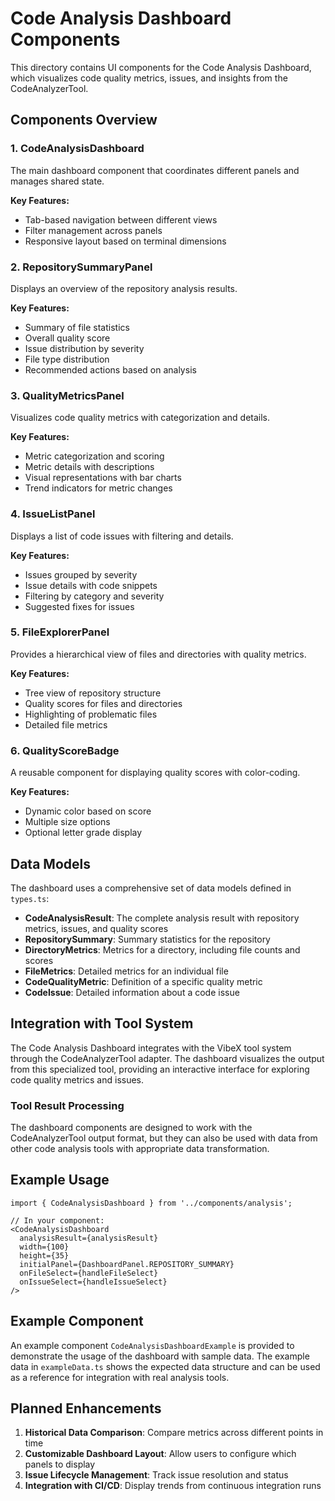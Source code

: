 # Code Analysis Dashboard Components

This directory contains UI components for the Code Analysis Dashboard, which visualizes code quality metrics, issues, and insights from the CodeAnalyzerTool.

## Components Overview

### 1. CodeAnalysisDashboard

The main dashboard component that coordinates different panels and manages shared state.

**Key Features:**
- Tab-based navigation between different views
- Filter management across panels
- Responsive layout based on terminal dimensions

### 2. RepositorySummaryPanel

Displays an overview of the repository analysis results.

**Key Features:**
- Summary of file statistics
- Overall quality score
- Issue distribution by severity
- File type distribution
- Recommended actions based on analysis

### 3. QualityMetricsPanel

Visualizes code quality metrics with categorization and details.

**Key Features:**
- Metric categorization and scoring
- Metric details with descriptions
- Visual representations with bar charts
- Trend indicators for metric changes

### 4. IssueListPanel

Displays a list of code issues with filtering and details.

**Key Features:**
- Issues grouped by severity
- Issue details with code snippets
- Filtering by category and severity
- Suggested fixes for issues

### 5. FileExplorerPanel

Provides a hierarchical view of files and directories with quality metrics.

**Key Features:**
- Tree view of repository structure
- Quality scores for files and directories
- Highlighting of problematic files
- Detailed file metrics

### 6. QualityScoreBadge

A reusable component for displaying quality scores with color-coding.

**Key Features:**
- Dynamic color based on score
- Multiple size options
- Optional letter grade display

## Data Models

The dashboard uses a comprehensive set of data models defined in `types.ts`:

- **CodeAnalysisResult**: The complete analysis result with repository metrics, issues, and quality scores
- **RepositorySummary**: Summary statistics for the repository
- **DirectoryMetrics**: Metrics for a directory, including file counts and scores
- **FileMetrics**: Detailed metrics for an individual file
- **CodeQualityMetric**: Definition of a specific quality metric
- **CodeIssue**: Detailed information about a code issue

## Integration with Tool System

The Code Analysis Dashboard integrates with the VibeX tool system through the CodeAnalyzerTool adapter. The dashboard visualizes the output from this specialized tool, providing an interactive interface for exploring code quality metrics and issues.

### Tool Result Processing

The dashboard components are designed to work with the CodeAnalyzerTool output format, but they can also be used with data from other code analysis tools with appropriate data transformation.

## Example Usage

```tsx
import { CodeAnalysisDashboard } from '../components/analysis';

// In your component:
<CodeAnalysisDashboard
  analysisResult={analysisResult}
  width={100}
  height={35}
  initialPanel={DashboardPanel.REPOSITORY_SUMMARY}
  onFileSelect={handleFileSelect}
  onIssueSelect={handleIssueSelect}
/>
```

## Example Component

An example component `CodeAnalysisDashboardExample` is provided to demonstrate the usage of the dashboard with sample data. The example data in `exampleData.ts` shows the expected data structure and can be used as a reference for integration with real analysis tools.

## Planned Enhancements

1. **Historical Data Comparison**: Compare metrics across different points in time
2. **Customizable Dashboard Layout**: Allow users to configure which panels to display
3. **Issue Lifecycle Management**: Track issue resolution and status
4. **Integration with CI/CD**: Display trends from continuous integration runs